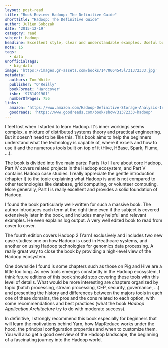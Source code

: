 ```yaml
---
layout: post-read
title: "Book Review: Hadoop: The Definitive Guide"
shortTitle: "Hadoop: The Definitive Guide"
author: Julien Sobczak
date: '2015-12-19'
category: read
subject: Hadoop
headline: Excellent style, clear and understandable examples. Useful both as a guide and as a reference. Still the best book on Hadoop
note: 15
tags:
  - data
unofficialTags:
  - big-data
image: 'https://images.gr-assets.com/books/1470664545l/31372333.jpg'
metadata:
  authors: Tom White
  publisher: "O'Reilly"
  bookFormat: 'Hardcover'
  isbn: '9781491901'
  numberOfPages: 756
links:
  amazon: 'https://www.amazon.com/Hadoop-Definitive-Storage-Analysis-Internet/dp/1491901632/'
  goodreads: 'https://www.goodreads.com/book/show/31372333-hadoop'
---
```


I feel lost when I started to learn Hadoop. It's inner workings seems complex, a mixture of distributed systems theory and practical engineering. But it doesn't need to be like this. This book aims to help the beginners understand what the technology is capable of, where it excels and how to use it and the numerous tools built on top of it (Hive, HBase, Spark, Flume, ...).

The book is divided into five main parts: Parts I to III are about core Hadoop, Part IV covers related projects in the Hadoop ecosystem, and Part V contains Hadoop case studies. I really appreciate the gentle introduction (chapter I) to the topic explaining what Hadoop is and is not compared to other technologies like database, grid computing, or volunteer computing. More generally, Part I is really excellent and provides a solid foundation of Hadoop.

I found the book particularly well-written for such a massive book. The author introduces each term at the right time even if the subject is covered extensively later in the book, and includes many helpful and relevant examples. He even explains log output. A very well edited book to read from cover to cover.

The fourth edition covers Hadoop 2 (Yarn) exclusively and includes two new case studies: one on how Hadoop is used in Heathcare systems, and another on using Hadoop technologies for genomics data processing. A really great way to close the book by providing a high-level view of the Hadoop ecosystem.

One downside I found is some chapters such as those on Pig and Hive are a little too long. As new tools emerges constantly in the Hadoop ecosystem, I think future editions of this book should stop covering these tools with this level of details. What would be more interesting are chapters organized by topic (batch processing, stream processing, CEP, security, governance, ...) and presenting the history and differences between the majors tools in each one of these domains, the pros and the cons related to each option, with some recommendations and best practices (what the book *Hadoop Application Architecture* try to do with moderate success).

In definitive, I strongly recommend this book especially for beginners that will learn the motivations behind Yarn, how MapReduce works under the hood, the principal configuration properties and when to customize them. You will also get a good overview of the Hadoop landscape, the beginning of a fascinating journey into the Hadoop world.

